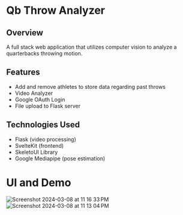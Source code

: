 # Qb Throw Analyzer
## Overview
A full stack web application that utilizes computer vision to analyze a quarterbacks throwing motion.

## Features
- Add and remove athletes to store data regarding past throws
- Video Analyzer
- Google OAuth Login
- File upload to Flask server

## Technologies Used
- Flask (video processing)
- SvelteKit (frontend)
- SkeletoUI Library
- Google Mediapipe (pose estimation)

# UI and Demo
![Screenshot 2024-03-08 at 11 16 33 PM](https://github.com/colbysprague/QB_Throw_Analyzer/assets/116236720/0b7d3e78-ef9e-4116-b12c-53b6e9bc56db)
![Screenshot 2024-03-08 at 11 13 04 PM](https://github.com/colbysprague/QB_Throw_Analyzer/assets/116236720/f7dbada5-d60d-4472-b7f5-05a2c7961e8b)
